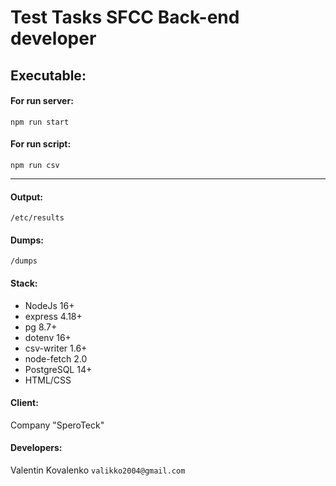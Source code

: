 # Test Tasks SFCC Back-end developer

## Executable:
#### For run server:
```
npm run start
```
#### For run script:
```
npm run csv
```

***

#### Output:
``/etc/results``

#### Dumps:
``/dumps``

#### Stack:
* NodeJs 16+
* express 4.18+
* pg 8.7+
* dotenv 16+
* csv-writer 1.6+
* node-fetch 2.0
* PostgreSQL 14+
* HTML/CSS

#### Client:
Company "SperoTeck"

#### Developers:
Valentin Kovalenko `valikko2004@gmail.com`
